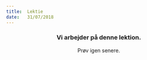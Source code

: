 ```yaml
---
title:  Lektie
date:   31/07/2018
---
```


### <center>Vi arbejder på denne lektion.</center>
<center>Prøv igen senere.</center>